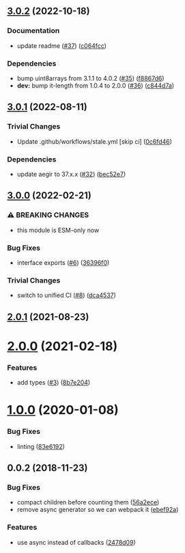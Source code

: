 ## [3.0.2](https://github.com/ipfs/js-hamt-sharding/compare/v3.0.1...v3.0.2) (2022-10-18)


### Documentation

* update readme ([#37](https://github.com/ipfs/js-hamt-sharding/issues/37)) ([c064fcc](https://github.com/ipfs/js-hamt-sharding/commit/c064fcc62fd744076ccd21eb029a7190c6385de1))


### Dependencies

* bump uint8arrays from 3.1.1 to 4.0.2 ([#35](https://github.com/ipfs/js-hamt-sharding/issues/35)) ([f8867d6](https://github.com/ipfs/js-hamt-sharding/commit/f8867d6bab93a0759717105a4318d8090f627721))
* **dev:** bump it-length from 1.0.4 to 2.0.0 ([#36](https://github.com/ipfs/js-hamt-sharding/issues/36)) ([c844d7a](https://github.com/ipfs/js-hamt-sharding/commit/c844d7a5f31eefe8e871ea55e80117df9c10253a))

## [3.0.1](https://github.com/ipfs/js-hamt-sharding/compare/v3.0.0...v3.0.1) (2022-08-11)


### Trivial Changes

* Update .github/workflows/stale.yml [skip ci] ([0c6fd46](https://github.com/ipfs/js-hamt-sharding/commit/0c6fd461c134c2134a54caccb052f0ac72d962a7))


### Dependencies

* update aegir to 37.x.x ([#32](https://github.com/ipfs/js-hamt-sharding/issues/32)) ([bec52e7](https://github.com/ipfs/js-hamt-sharding/commit/bec52e70f607d81d87a2e33f1dd92192ef6cc245))

## [3.0.0](https://github.com/ipfs/js-hamt-sharding/compare/v2.0.1...v3.0.0) (2022-02-21)


### ⚠ BREAKING CHANGES

* this module is ESM-only now

### Bug Fixes

* interface exports ([#6](https://github.com/ipfs/js-hamt-sharding/issues/6)) ([36396f0](https://github.com/ipfs/js-hamt-sharding/commit/36396f02c62cda238625d5b48a39ac2f70063415))


### Trivial Changes

* switch to unified CI ([#8](https://github.com/ipfs/js-hamt-sharding/issues/8)) ([dca4537](https://github.com/ipfs/js-hamt-sharding/commit/dca45372186c18a9d5fae1713fb978fd49b53c4d))

## [2.0.1](https://github.com/ipfs-shipyard/js-hamt-sharding/compare/v2.0.0...v2.0.1) (2021-08-23)



# [2.0.0](https://github.com/ipfs-shipyard/js-hamt-sharding/compare/v1.0.0...v2.0.0) (2021-02-18)


### Features

* add types ([#3](https://github.com/ipfs-shipyard/js-hamt-sharding/issues/3)) ([8b7e204](https://github.com/ipfs-shipyard/js-hamt-sharding/commit/8b7e204b9452ab3f7be1717bef0caa715dcbd91c))



<a name="1.0.0"></a>
# [1.0.0](https://github.com/ipfs-shipyard/js-hamt-sharding/compare/v0.0.2...v1.0.0) (2020-01-08)


### Bug Fixes

* linting ([83e6192](https://github.com/ipfs-shipyard/js-hamt-sharding/commit/83e6192))



## 0.0.2 (2018-11-23)


### Bug Fixes

* compact children before counting them ([56a2ece](https://github.com/ipfs-shipyard/js-hamt-sharding/commit/56a2ece))
* remove async generator so we can webpack it ([ebef92a](https://github.com/ipfs-shipyard/js-hamt-sharding/commit/ebef92a))


### Features

* use async instead of callbacks ([2478d09](https://github.com/ipfs-shipyard/js-hamt-sharding/commit/2478d09))

